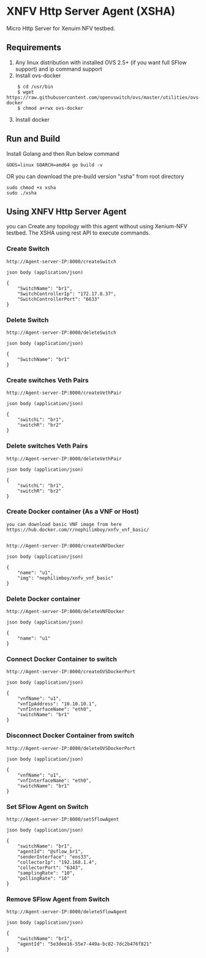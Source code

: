 # XNFV Http Server Agent (XSHA)
Micro Http Server for Xenuim NFV testbed.

## Requirements
1. Any linux distribution with installed OVS 2.5+ (if you want full SFlow support) and ip command support
2. Install ovs-docker

```
    $ cd /usr/bin
    $ wget https://raw.githubusercontent.com/openvswitch/ovs/master/utilities/ovs-docker
    $ chmod a+rwx ovs-docker
```
3. Install docker

## Run and Build
Install Golang and then Run below command

```
GOOS=linux GOARCH=amd64 go build -v
```

OR you can download the pre-build version "xsha" from root directory

```
sudo chmod +x xsha
sudo ./xsha
```

## Using XNFV Http Server Agent
you can Create any topology with this agent without using Xenium-NFV testbed. The XSHA using rest API to execute commands.

### Create Switch


    http://Agent-server-IP:8000/createSwitch

    json body (application/json)

    {
        "SwitchName": "br1",
        "SwitchControllerIp": "172.17.8.37",
        "SwitchControllerPort": "6633"
    }


### Delete Switch


    http://Agent-server-IP:8000/deleteSwitch

    json body (application/json)

    {
        "SwitchName": "br1"
    }


### Create switches Veth Pairs


    http://Agent-server-IP:8000/createVethPair

    json body (application/json)

    {
        "switchL": "br1",
        "switchR": "br2"
    }


### Delete switches Veth Pairs


    http://Agent-server-IP:8000/deleteVethPair

    json body (application/json)

    {
        "switchL": "br1",
        "switchR": "br2"
    }


### Create Docker container (As a VNF or Host)
    you can download basic VNF image from here
    https://hub.docker.com/r/nephilimboy/xnfv_vnf_basic/


    http://Agent-server-IP:8000/createVNFDocker

    json body (application/json)

    {
        "name": "u1",
        "img": "nephilimboy/xnfv_vnf_basic"
    }


### Delete Docker container


    http://Agent-server-IP:8000/deleteVNFDocker

    json body (application/json)

    {
        "name": "u1"
    }


### Connect Docker Container to switch


    http://Agent-server-IP:8000/createOVSDockerPort

    json body (application/json)

    {
        "vnfName": "u1",
        "vnfIpAddress": "10.10.10.1",
        "vnfInterfaceName": "eth0",
        "switchName": "br1"
    }


### Disconnect Docker Container from switch


    http://Agent-server-IP:8000/deleteOVSDockerPort

    json body (application/json)

    {
        "vnfName": "u1",
        "vnfInterfaceName": "eth0",
        "switchName": "br1"
    }


### Set SFlow Agent on Switch


    http://Agent-server-IP:8000/setSflowAgent

    json body (application/json)

    {
        "switchName": "br1",
        "agentId": "@sflow_br1",
        "senderInterface": "ens33",
        "collectorIp": "192.168.1.4",
        "collectorPort": "6343",
        "samplingRate": "10",
        "pollingRate": "10"
    }


### Remove SFlow Agent from Switch


    http://Agent-server-IP:8000/deleteSflowAgent

    json body (application/json)

    {
        "switchName": "br1",
        "agentId": "5e3dee16-55e7-449a-bc82-7dc2b476f821"
    }






